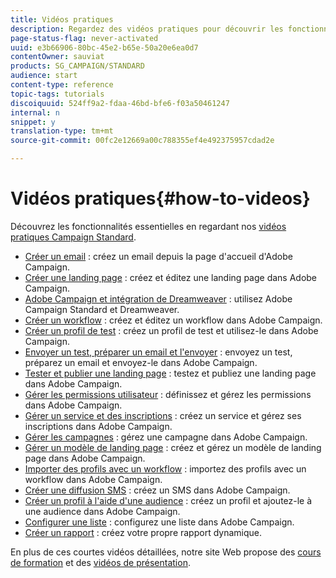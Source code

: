 ```yaml
---
title: Vidéos pratiques
description: Regardez des vidéos pratiques pour découvrir les fonctionnalités essentielles d'Adobe Campaign.
page-status-flag: never-activated
uuid: e3b66906-80bc-45e2-b65e-50a20e6ea0d7
contentOwner: sauviat
products: SG_CAMPAIGN/STANDARD
audience: start
content-type: reference
topic-tags: tutorials
discoiquuid: 524ff9a2-fdaa-46bd-bfe6-f03a50461247
internal: n
snippet: y
translation-type: tm+mt
source-git-commit: 00fc2e12669a00c788355ef4e492375957cdad2e

---
```



# Vidéos pratiques{#how-to-videos}

Découvrez les fonctionnalités essentielles en regardant nos [vidéos pratiques Campaign Standard](https://helpx.adobe.com/campaign/kt/acs/index/acs-videos.html).

* [Créer un email](https://helpx.adobe.com/campaign/kt/acs/using/acs-create-email-from-homepage-feature-video-use.html) : créez un email depuis la page d'accueil d'Adobe Campaign.
* [Créer une landing page](https://helpx.adobe.com/campaign/kt/acs/using/acs-create-edit-landing-page-feature-video-use.html) : créez et éditez une landing page dans Adobe Campaign.
* [Adobe Campaign et intégration de Dreamweaver](https://docs.campaign.adobe.com/doc/standard/en/Videos/ACS_Dreamweaver.mp4) : utilisez Adobe Campaign Standard et Dreamweaver.
* [Créer un workflow](https://helpx.adobe.com/campaign/kt/acs/using/acs-create-workflow-feature-video-use.html) : créez et éditez un workflow dans Adobe Campaign.
* [Créer un profil de test](https://helpx.adobe.com/campaign/kt/acs/using/acs-test-profiles-feature-video-use.html) : créez un profil de test et utilisez-le dans Adobe Campaign.
* [Envoyer un test, préparer un email et l'envoyer](https://helpx.adobe.com/campaign/kt/acs/using/acs-sending-test-preparing-sending-email-feature-video-use.html) : envoyez un test, préparez un email et envoyez-le dans Adobe Campaign.
* [Tester et publier une landing page](https://helpx.adobe.com/campaign/kt/acs/using/acs-create-edit-landing-page-feature-video-use.html) : testez et publiez une landing page dans Adobe Campaign.
* [Gérer les permissions utilisateur](https://helpx.adobe.com/campaign/kt/acs/using/acs-user-access-rights-feature-video-use.html) : définissez et gérez les permissions dans Adobe Campaign.
* [Gérer un service et des inscriptions](https://helpx.adobe.com/campaign/kt/acs/using/acs-services-and-subscriptions-feature-video-use.html) : créez un service et gérez ses inscriptions dans Adobe Campaign.
* [Gérer les campagnes](https://helpx.adobe.com/campaign/kt/acs/using/acs-managing-campaigns-feature-video-use.html) : gérez une campagne dans Adobe Campaign.
* [Gérer un modèle de landing page](https://docs.campaign.adobe.com/doc/standard/en/Videos/LP_template_configuration.mp4) : créez et gérez un modèle de landing page dans Adobe Campaign.
* [Importer des profils avec un workflow](https://docs.campaign.adobe.com/doc/standard/en/Videos/importing_profiles.mp4) : importez des profils avec un workflow dans Adobe Campaign.
* [Créer une diffusion SMS](https://docs.campaign.adobe.com/doc/standard/en/Videos/creating_sms.mp4) : créez un SMS dans Adobe Campaign.
* [Créer un profil à l'aide d'une audience](https://docs.campaign.adobe.com/doc/standard/en/Videos/creating_profile_using_audience.mp4) : créez un profil et ajoutez-le à une audience dans Adobe Campaign.
* [Configurer une liste](https://docs.campaign.adobe.com/doc/standard/en/Videos/configuring_list_ACS.mp4) : configurez une liste dans Adobe Campaign.
* [Créer un rapport](https://helpx.adobe.com/campaign/kt/acs/using/acs-creating-a-dynamic-report-feature-video-use.html) : créez votre propre rapport dynamique.

En plus de ces courtes vidéos détaillées, notre site Web propose des [cours de formation](https://training.adobe.com/training/courses.html) et des [vidéos de présentation](http://www.adobe.com/training/video.html).
